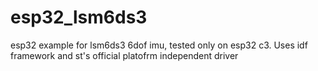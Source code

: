 # esp32_lsm6ds3
esp32 example for lsm6ds3 6dof imu, tested only on esp32 c3. Uses idf framework and st's official platofrm independent driver
